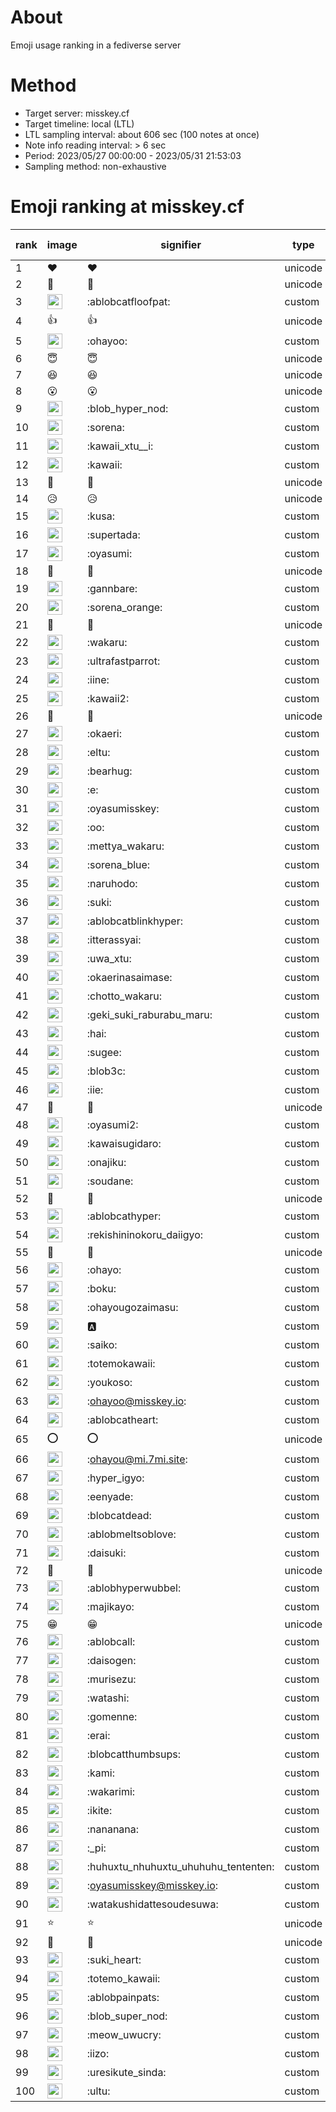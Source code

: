 # About
Emoji usage ranking in a fediverse server

# Method
- Target server: misskey.cf
- Target timeline: local (LTL)
- LTL sampling interval: about 606 sec (100 notes at once)
- Note info reading interval: > 6 sec
- Period: 2023/05/27 00:00:00 - 2023/05/31 21:53:03 
- Sampling method: non-exhaustive

# Emoji ranking at misskey.cf

|rank|image|signifier|type|frequency score|
|----|----|----|----|----|
|1|❤|❤|unicode|3840|
|2|🎉|🎉|unicode|2959|
|3|<img height="24" src="https://misskey.cf/emoji/ablobcatfloofpat.webp">|:ablobcatfloofpat:|custom|2113|
|4|👍|👍|unicode|1264|
|5|<img height="24" src="https://misskey.cf/emoji/ohayoo.webp">|:ohayoo:|custom|668|
|6|😇|😇|unicode|616|
|7|😆|😆|unicode|536|
|8|😮|😮|unicode|503|
|9|<img height="24" src="https://misskey.cf/emoji/blob_hyper_nod.webp">|:blob_hyper_nod:|custom|483|
|10|<img height="24" src="https://misskey.cf/emoji/sorena.webp">|:sorena:|custom|471|
|11|<img height="24" src="https://misskey.cf/emoji/kawaii_xtu__i.webp">|:kawaii_xtu__i:|custom|463|
|12|<img height="24" src="https://misskey.cf/emoji/kawaii.webp">|:kawaii:|custom|409|
|13|🤔|🤔|unicode|366|
|14|😥|😥|unicode|359|
|15|<img height="24" src="https://misskey.cf/emoji/kusa.webp">|:kusa:|custom|305|
|16|<img height="24" src="https://misskey.cf/emoji/supertada.webp">|:supertada:|custom|297|
|17|<img height="24" src="https://misskey.cf/emoji/oyasumi.webp">|:oyasumi:|custom|295|
|18|💙|💙|unicode|280|
|19|<img height="24" src="https://misskey.cf/emoji/gannbare.webp">|:gannbare:|custom|240|
|20|<img height="24" src="https://misskey.cf/emoji/sorena_orange.webp">|:sorena_orange:|custom|234|
|21|🙌|🙌|unicode|214|
|22|<img height="24" src="https://misskey.cf/emoji/wakaru.webp">|:wakaru:|custom|194|
|23|<img height="24" src="https://misskey.cf/emoji/ultrafastparrot.webp">|:ultrafastparrot:|custom|192|
|24|<img height="24" src="https://misskey.cf/emoji/iine.webp">|:iine:|custom|192|
|25|<img height="24" src="https://misskey.cf/emoji/kawaii2.webp">|:kawaii2:|custom|192|
|26|🥺|🥺|unicode|181|
|27|<img height="24" src="https://misskey.cf/emoji/okaeri.webp">|:okaeri:|custom|175|
|28|<img height="24" src="https://misskey.cf/emoji/eltu.webp">|:eltu:|custom|168|
|29|<img height="24" src="https://misskey.cf/emoji/bearhug.webp">|:bearhug:|custom|161|
|30|<img height="24" src="https://misskey.cf/emoji/e.webp">|:e:|custom|155|
|31|<img height="24" src="https://misskey.cf/emoji/oyasumisskey.webp">|:oyasumisskey:|custom|155|
|32|<img height="24" src="https://misskey.cf/emoji/oo.webp">|:oo:|custom|150|
|33|<img height="24" src="https://misskey.cf/emoji/mettya_wakaru.webp">|:mettya_wakaru:|custom|146|
|34|<img height="24" src="https://misskey.cf/emoji/sorena_blue.webp">|:sorena_blue:|custom|143|
|35|<img height="24" src="https://misskey.cf/emoji/naruhodo.webp">|:naruhodo:|custom|134|
|36|<img height="24" src="https://misskey.cf/emoji/suki.webp">|:suki:|custom|134|
|37|<img height="24" src="https://misskey.cf/emoji/ablobcatblinkhyper.webp">|:ablobcatblinkhyper:|custom|132|
|38|<img height="24" src="https://misskey.cf/emoji/itterassyai.webp">|:itterassyai:|custom|129|
|39|<img height="24" src="https://misskey.cf/emoji/uwa_xtu.webp">|:uwa_xtu:|custom|128|
|40|<img height="24" src="https://misskey.cf/emoji/okaerinasaimase.webp">|:okaerinasaimase:|custom|127|
|41|<img height="24" src="https://misskey.cf/emoji/chotto_wakaru.webp">|:chotto_wakaru:|custom|126|
|42|<img height="24" src="https://misskey.cf/emoji/geki_suki_raburabu_maru.webp">|:geki_suki_raburabu_maru:|custom|123|
|43|<img height="24" src="https://misskey.cf/emoji/hai.webp">|:hai:|custom|122|
|44|<img height="24" src="https://misskey.cf/emoji/sugee.webp">|:sugee:|custom|122|
|45|<img height="24" src="https://misskey.cf/emoji/blob3c.webp">|:blob3c:|custom|121|
|46|<img height="24" src="https://misskey.cf/emoji/iie.webp">|:iie:|custom|120|
|47|🍮|🍮|unicode|118|
|48|<img height="24" src="https://misskey.cf/emoji/oyasumi2.webp">|:oyasumi2:|custom|116|
|49|<img height="24" src="https://misskey.cf/emoji/kawaisugidaro.webp">|:kawaisugidaro:|custom|112|
|50|<img height="24" src="https://misskey.cf/emoji/onajiku.webp">|:onajiku:|custom|111|
|51|<img height="24" src="https://misskey.cf/emoji/soudane.webp">|:soudane:|custom|107|
|52|🫶|🫶|unicode|107|
|53|<img height="24" src="https://misskey.cf/emoji/ablobcathyper.webp">|:ablobcathyper:|custom|106|
|54|<img height="24" src="https://misskey.cf/emoji/rekishininokoru_daiigyo.webp">|:rekishininokoru_daiigyo:|custom|104|
|55|🧂|🧂|unicode|103|
|56|<img height="24" src="https://misskey.cf/emoji/ohayo.webp">|:ohayo:|custom|103|
|57|<img height="24" src="https://misskey.cf/emoji/boku.webp">|:boku:|custom|103|
|58|<img height="24" src="https://misskey.cf/emoji/ohayougozaimasu.webp">|:ohayougozaimasu:|custom|102|
|59|<img height="24" src="https://misskey.cf/emoji/a.webp">|:a:|custom|102|
|60|<img height="24" src="https://misskey.cf/emoji/saiko.webp">|:saiko:|custom|100|
|61|<img height="24" src="https://misskey.cf/emoji/totemokawaii.webp">|:totemokawaii:|custom|100|
|62|<img height="24" src="https://misskey.cf/emoji/youkoso.webp">|:youkoso:|custom|97|
|63|<img height="24" src="https://misskey.cf/emoji/ohayoo.webp">|:ohayoo@misskey.io:|custom|96|
|64|<img height="24" src="https://misskey.cf/emoji/ablobcatheart.webp">|:ablobcatheart:|custom|92|
|65|⭕|⭕|unicode|88|
|66|<img height="24" src="https://misskey.cf/emoji/ohayou.webp">|:ohayou@mi.7mi.site:|custom|79|
|67|<img height="24" src="https://misskey.cf/emoji/hyper_igyo.webp">|:hyper_igyo:|custom|79|
|68|<img height="24" src="https://misskey.cf/emoji/eenyade.webp">|:eenyade:|custom|79|
|69|<img height="24" src="https://misskey.cf/emoji/blobcatdead.webp">|:blobcatdead:|custom|76|
|70|<img height="24" src="https://misskey.cf/emoji/ablobmeltsoblove.webp">|:ablobmeltsoblove:|custom|74|
|71|<img height="24" src="https://misskey.cf/emoji/daisuki.webp">|:daisuki:|custom|74|
|72|🤗|🤗|unicode|73|
|73|<img height="24" src="https://misskey.cf/emoji/ablobhyperwubbel.webp">|:ablobhyperwubbel:|custom|71|
|74|<img height="24" src="https://misskey.cf/emoji/majikayo.webp">|:majikayo:|custom|71|
|75|😁|😁|unicode|69|
|76|<img height="24" src="https://misskey.cf/emoji/ablobcall.webp">|:ablobcall:|custom|67|
|77|<img height="24" src="https://misskey.cf/emoji/daisogen.webp">|:daisogen:|custom|67|
|78|<img height="24" src="https://misskey.cf/emoji/murisezu.webp">|:murisezu:|custom|63|
|79|<img height="24" src="https://misskey.cf/emoji/watashi.webp">|:watashi:|custom|63|
|80|<img height="24" src="https://misskey.cf/emoji/gomenne.webp">|:gomenne:|custom|60|
|81|<img height="24" src="https://misskey.cf/emoji/erai.webp">|:erai:|custom|59|
|82|<img height="24" src="https://misskey.cf/emoji/blobcatthumbsups.webp">|:blobcatthumbsups:|custom|59|
|83|<img height="24" src="https://misskey.cf/emoji/kami.webp">|:kami:|custom|59|
|84|<img height="24" src="https://misskey.cf/emoji/wakarimi.webp">|:wakarimi:|custom|58|
|85|<img height="24" src="https://misskey.cf/emoji/ikite.webp">|:ikite:|custom|57|
|86|<img height="24" src="https://misskey.cf/emoji/nananana.webp">|:nananana:|custom|53|
|87|<img height="24" src="https://misskey.cf/emoji/_pi.webp">|:_pi:|custom|53|
|88|<img height="24" src="https://misskey.cf/emoji/huhuxtu_nhuhuxtu_uhuhuhu_tententen.webp">|:huhuxtu_nhuhuxtu_uhuhuhu_tententen:|custom|53|
|89|<img height="24" src="https://misskey.cf/emoji/oyasumisskey.webp">|:oyasumisskey@misskey.io:|custom|53|
|90|<img height="24" src="https://misskey.cf/emoji/watakushidattesoudesuwa.webp">|:watakushidattesoudesuwa:|custom|52|
|91|⭐|⭐|unicode|52|
|92|🍚|🍚|unicode|52|
|93|<img height="24" src="https://misskey.cf/emoji/suki_heart.webp">|:suki_heart:|custom|52|
|94|<img height="24" src="https://misskey.cf/emoji/totemo_kawaii.webp">|:totemo_kawaii:|custom|51|
|95|<img height="24" src="https://misskey.cf/emoji/ablobpainpats.webp">|:ablobpainpats:|custom|51|
|96|<img height="24" src="https://misskey.cf/emoji/blob_super_nod.webp">|:blob_super_nod:|custom|50|
|97|<img height="24" src="https://misskey.cf/emoji/meow_uwucry.webp">|:meow_uwucry:|custom|49|
|98|<img height="24" src="https://misskey.cf/emoji/iizo.webp">|:iizo:|custom|48|
|99|<img height="24" src="https://misskey.cf/emoji/uresikute_sinda.webp">|:uresikute_sinda:|custom|48|
|100|<img height="24" src="https://misskey.cf/emoji/ultu.webp">|:ultu:|custom|48|

